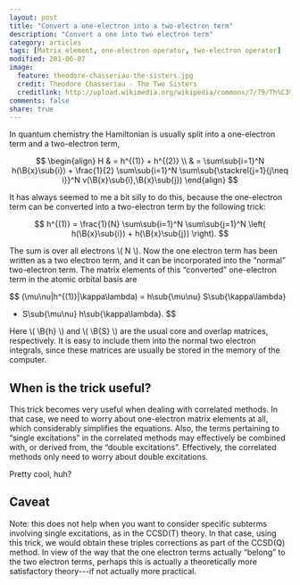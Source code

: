 ```yaml
---
layout: post
title: "Convert a one-electron into a two-electron term"
description: "Convert a one into two electron term"
category: articles
tags: [Matrix element, one-electron operator, two-electron operator]
modified: 201-06-07
image:
  feature: theodore-chasseriau-the-sisters.jpg
  credit: Theodore Chasseriau - The Two Sisters
  creditlink: http://upload.wikimedia.org/wikipedia/commons/7/79/Th%C3%A9odore_Chass%C3%A9riau_003.jpg
comments: false
share: true
---
```



In quantum chemistry the Hamiltonian is usually split into a
one-electron term and a two-electron term,

$$
\begin{align}
H & = h^{(1)} + h^{(2)}
\\
  & = \sum\sub{i=1}^N h(\B{x}\sub{i}) +
  \frac{1}{2}
  \sum\sub{i=1}^N 
  \sum\sub{\stackrel{j=1}{j\neq i}}^N v(\B{x}\sub{i},\B{x}\sub{j})
\end{align}
$$

It has always seemed to me a bit silly to do this, because the one-electron
term can be converted into a two-electron term by the following trick:

$$
h^{(1)} =
\frac{1}{N}
\sum\sub{i=1}^N \sum\sub{j=1}^N  \left( h(\B{x}\sub{i}) + h(\B{x}\sub{j}) \right).
$$

The sum is over all electrons \\( N \\). Now the one electron term has been
written as a two electron term, and it can be incorporated into the “normal”
two-electron term. The matrix elements of this “converted” one-electron term in
the atomic orbital basis are

$$
(\mu\nu|h^{(1)}|\kappa\lambda) =
  h\sub{\mu\nu} S\sub{\kappa\lambda}
+ S\sub{\mu\nu} h\sub{\kappa\lambda}.
$$

Here \\( \B{h} \\) and \\( \B{S} \\) are the usual core and overlap matrices,
respectively. It is easy to include them into the normal two electron
integrals, since these matrices are usually be stored in the memory of the
computer.

## When is the trick useful?

This trick becomes very useful when dealing with correlated methods.
In that case, we need to worry about one-electron matrix elements
at all, which considerably simplifies the equations. Also, the
terms pertaining to “single excitations” in the correlated methods
may effectively be combined with, or derived from, the “double excitations”.
Effectively, the correlated methods only need to worry about double
excitations. 


Pretty cool, huh?

## Caveat

Note: this does not help when you want to consider specific subterms
involving single excitations, as in the CCSD(T) theory. In that case,
using this trick, we would obtain these triples corrections as part
of the CCSD(Q) method. In view of the way that the one electron terms
actually “belong” to the two electron terms, perhaps this is actually
a theoretically more satisfactory theory---if not actually more practical.
